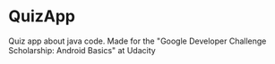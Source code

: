 # QuizApp
Quiz app about java code.
Made for the "Google Developer Challenge Scholarship: Android Basics" at Udacity
